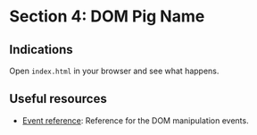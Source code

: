 # Section 4: DOM Pig Name

## Indications

Open `index.html` in your browser and see what happens.

## Useful resources

* [Event reference][1]: Reference for the DOM manipulation events.

[1]: https://developer.mozilla.org/en-US/docs/Web/Events